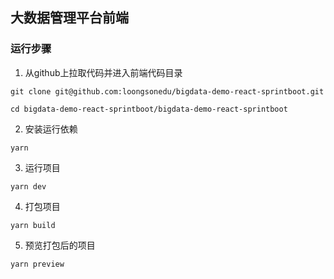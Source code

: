## 大数据管理平台前端

### 运行步骤
1. 从github上拉取代码并进入前端代码目录
```
git clone git@github.com:loongsonedu/bigdata-demo-react-sprintboot.git
```
```
cd bigdata-demo-react-sprintboot/bigdata-demo-react-sprintboot
```
2. 安装运行依赖
```
yarn
```
3. 运行项目
```
yarn dev
```
4. 打包项目
```
yarn build
```
5. 预览打包后的项目
```
yarn preview
```
